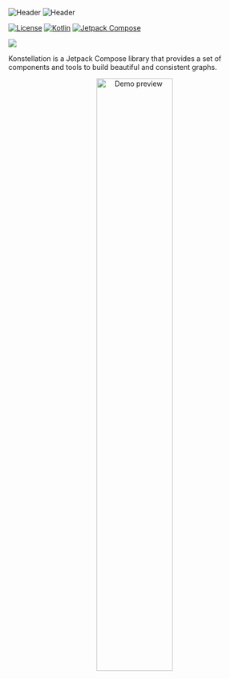 ![Header](https://user-images.githubusercontent.com/22205373/198927737-e8d7aadf-713f-41c2-a90c-c62b9c24bae8.png#gh-light-mode-only)
![Header](https://user-images.githubusercontent.com/22205373/198927777-d3c048e6-ab3a-43dd-b69d-bd593e1db058.png#gh-dark-mode-only)

[![License](https://img.shields.io/badge/License-GNU%20v3.0-white.svg)](LICENSE)
[![Kotlin](https://img.shields.io/badge/Kotlin-1.8.0-blue.svg?logo=kotlin)](http://kotlinlang.org)
[![Jetpack Compose](https://img.shields.io/badge/Jetpack%20Compose-1.4.1-blue.svg?logo=android)](https://developer.android.com/jetpack/compose)

[![](https://github.com/gabrieldrn/Konstellation/workflows/Build/badge.svg?branch=develop)]()

Konstellation is a Jetpack Compose library that provides a set of components and tools to build
beautiful and consistent graphs.

<p align="center">
  <picture>
    <source media="(prefers-color-scheme: dark)" srcset="https://user-images.githubusercontent.com/22205373/231069684-b971fbc8-b179-4af9-96e9-14058127f90d.png">
    <source media="(prefers-color-scheme: light)" srcset="https://user-images.githubusercontent.com/22205373/231069733-2176deca-d537-4e79-8195-1cc26b3c9fbc.png">
    <img alt="Demo preview" src="https://user-images.githubusercontent.com/22205373/200699663-3e5a6a26-2cb5-4afb-8724-fb9a3b2bc9b5.png" width="55%">
  </picture>
</p>
